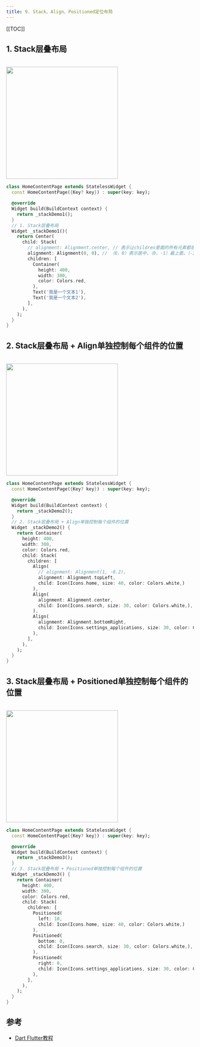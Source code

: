 ```yaml
---
title: 9. Stack、Align、Positioned定位布局
---
```


[[TOC]]


## 1. Stack层叠布局

<br/><img src="http://funky_hs.gitee.io/imgcloud/funkyblog/flutter/flutter/9/1.png" width="300"/>

```dart
class HomeContentPage extends StatelessWidget {
  const HomeContentPage({Key? key}) : super(key: key);

  @override
  Widget build(BuildContext context) {
    return _stackDemo1();
  }
  // 1. Stack层叠布局
  Widget _stackDemo1(){
    return Center(
      child: Stack(
        // alignment: Alignment.center, // 表示让children里面的所有元素都居中
        alignment: Alignment(0, 0), // （0，0）表示居中，（0，-1）最上面，（-1，-1）左下角....
        children: [
          Container(
            height: 400,
            width: 300,
            color: Colors.red,
          ),
          Text('我是一个文本1'),
          Text('我是一个文本2'),
        ],
      ),
    );
  }
}
```

## 2. Stack层叠布局 + Align单独控制每个组件的位置

<br/><img src="http://funky_hs.gitee.io/imgcloud/funkyblog/flutter/flutter/9/2.png" width="300"/>

```dart
class HomeContentPage extends StatelessWidget {
  const HomeContentPage({Key? key}) : super(key: key);

  @override
  Widget build(BuildContext context) {
    return _stackDemo2();
  }
  // 2. Stack层叠布局 + Align单独控制每个组件的位置
  Widget _stackDemo2() {
    return Container(
      height: 400,
      width: 300,
      color: Colors.red,
      child: Stack(
        children: [
          Align(
            // alignment: Alignment(1, -0.2),
            alignment: Alignment.topLeft,
            child: Icon(Icons.home, size: 40, color: Colors.white,)
          ),
          Align(
            alignment: Alignment.center,
            child: Icon(Icons.search, size: 30, color: Colors.white,),
          ),
          Align(
            alignment: Alignment.bottomRight,
            child: Icon(Icons.settings_applications, size: 30, color: Colors.white,),
          ),
        ],
      ),
    );
  }
}
```


## 3. Stack层叠布局 + Positioned单独控制每个组件的位置

<br/><img src="http://funky_hs.gitee.io/imgcloud/funkyblog/flutter/flutter/9/3.png" width="300"/>

```dart
class HomeContentPage extends StatelessWidget {
  const HomeContentPage({Key? key}) : super(key: key);

  @override
  Widget build(BuildContext context) {
    return _stackDemo3();
  }
  // 3. Stack层叠布局 + Positioned单独控制每个组件的位置
  Widget _stackDemo3() {
    return Container(
      height: 400,
      width: 300,
      color: Colors.red,
      child: Stack(
        children: [
          Positioned(
            left: 10,
            child: Icon(Icons.home, size: 40, color: Colors.white,)
          ),
          Positioned(
            bottom: 0,
            child: Icon(Icons.search, size: 30, color: Colors.white,),
          ),
          Positioned(
            right: 0,
            child: Icon(Icons.settings_applications, size: 30, color: Colors.white,),
          ),
        ],
      ),
    );
  }
}
```


## 参考
- [Dart Flutter教程](https://www.bilibili.com/video/BV1S4411E7LY)
